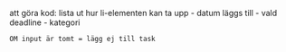 att göra kod:
    lista ut hur li-elementen kan ta upp    - datum läggs till
                                            - vald deadline
                                            - kategori 

    OM input är tomt = lägg ej till task